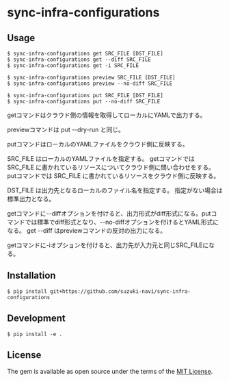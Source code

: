 # sync-infra-configurations

## Usage

    $ sync-infra-configurations get SRC_FILE [DST_FILE]
    $ sync-infra-configurations get --diff SRC_FILE
    $ sync-infra-configurations get -i SRC_FILE

    $ sync-infra-configurations preview SRC_FILE [DST_FILE]
    $ sync-infra-configurations preview --no-diff SRC_FILE

    $ sync-infra-configurations put SRC_FILE [DST_FILE]
    $ sync-infra-configurations put --no-diff SRC_FILE

getコマンドはクラウド側の情報を取得してローカルにYAMLで出力する。

previewコマンドは put --dry-run と同じ。

putコマンドはローカルのYAMLファイルをクラウド側に反映する。

SRC_FILE はローカルのYAMLファイルを指定する。
getコマンドでは SRC_FILE に書かれているリソースについてクラウド側に問い合わせをする。
putコマンドでは SRC_FILE に書かれているリソースをクラウド側に反映する。

DST_FILE は出力先となるローカルのファイル名を指定する。
指定がない場合は標準出力となる。

getコマンドに--diffオプションを付けると、出力形式がdiff形式になる。putコマンドでは標準でdiff形式となり、--no-diffオプションを付けるとYAML形式になる。
get --diff はpreviewコマンドの反対の出力になる。

getコマンドに-iオプションを付けると、出力先が入力元と同じSRC_FILEになる。

## Installation

    $ pip install git+https://github.com/suzuki-navi/sync-infra-configurations

## Development

    $ pip install -e .

## License

The gem is available as open source under the terms of the [MIT License](https://opensource.org/licenses/MIT).

